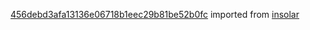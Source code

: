 [456debd3afa13136e06718b1eec29b81be52b0fc](https://github.com/insolar/insolar/commit/456debd3afa13136e06718b1eec29b81be52b0fc) imported from [insolar](https://github.com/insolar/insolar)
